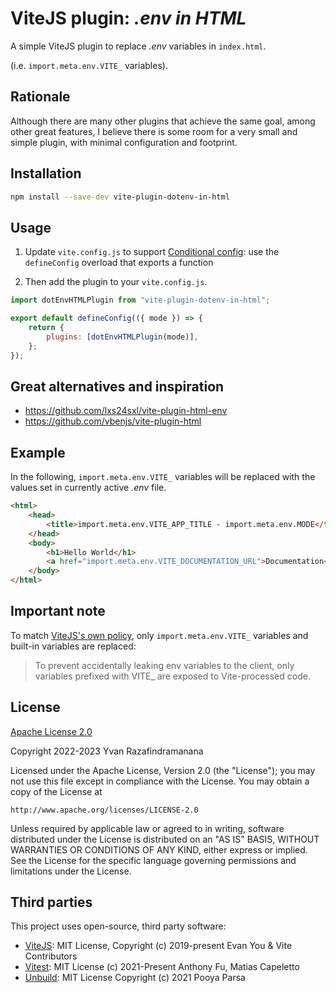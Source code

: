 # ViteJS plugin: _.env in HTML_

A simple ViteJS plugin to replace _.env_ variables in `index.html`.

(i.e. `import.meta.env.VITE_` variables).

## Rationale

Although there are many other plugins that achieve the same goal, among other great features, I believe there is some room for a very small and simple plugin, with minimal configuration and footprint.

## Installation

```sh
npm install --save-dev vite-plugin-dotenv-in-html
```

## Usage

1. Update `vite.config.js` to support [Conditional config](https://vitejs.dev/.config/#conditional-config): use the `defineConfig` overload that exports a function

2. Then add the plugin to your `vite.config.js`.

```js
import dotEnvHTMLPlugin from "vite-plugin-dotenv-in-html";

export default defineConfig(({ mode }) => {
	return {
		plugins: [dotEnvHTMLPlugin(mode)],
	};
});
```

## Great alternatives and inspiration

-   https://github.com/lxs24sxl/vite-plugin-html-env
-   https://github.com/vbenjs/vite-plugin-html

## Example

In the following, `import.meta.env.VITE_` variables will be replaced with the values set in currently active _.env_ file.

```html
<html>
	<head>
		<title>import.meta.env.VITE_APP_TITLE - import.meta.env.MODE</title>
	</head>
	<body>
		<h1>Hello World</h1>
		<a href="import.meta.env.VITE_DOCUMENTATION_URL">Documentation</a>
	</body>
</html>
```

## Important note

To match [ViteJS's own policy](https://vitejs.dev/guide/env-and-mode.html#env-files), only `import.meta.env.VITE_` variables and built-in variables are replaced:

> To prevent accidentally leaking env variables to the client,
> only variables prefixed with VITE\_ are exposed to Vite-processed code.

## License

[Apache License 2.0](https://choosealicense.com/licenses/apache-2.0/)

Copyright 2022-2023 Yvan Razafindramanana

Licensed under the Apache License, Version 2.0 (the "License");
you may not use this file except in compliance with the License.
You may obtain a copy of the License at

    http://www.apache.org/licenses/LICENSE-2.0

Unless required by applicable law or agreed to in writing, software
distributed under the License is distributed on an "AS IS" BASIS,
WITHOUT WARRANTIES OR CONDITIONS OF ANY KIND, either express or implied.
See the License for the specific language governing permissions and
limitations under the License.

## Third parties

This project uses open-source, third party software:

-   [ViteJS](https://github.com/vitejs/vite): MIT License, Copyright (c) 2019-present Evan You & Vite Contributors
-   [Vitest](https://github.com/vitest-dev/vitest): MIT License (c) 2021-Present Anthony Fu, Matias Capeletto
-   [Unbuild](https://github.com/unjs/unbuild): MIT License Copyright (c) 2021 Pooya Parsa

